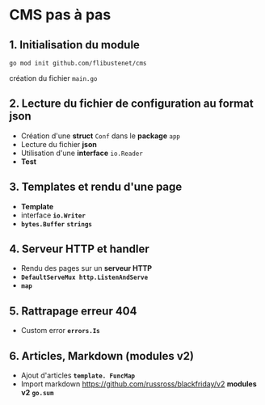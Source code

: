 # CMS pas à pas

## 1. Initialisation du module

`go mod init github.com/flibustenet/cms`

création du fichier `main.go`

## 2. Lecture du fichier de configuration au format json

- Création d'une **struct** `Conf` dans le **package** `app`
- Lecture du fichier **json**
- Utilisation d'une **interface** `io.Reader`
- **Test**


## 3. Templates et rendu d'une page

- **Template**
- interface **`io.Writer`**
- **`bytes.Buffer`** **`strings`**

## 4. Serveur HTTP et handler

- Rendu des pages sur un **serveur HTTP**
- **`DefaultServeMux http.ListenAndServe`**
- **`map`**

## 5. Rattrapage erreur 404

- Custom error **`errors.Is`**

## 6. Articles, Markdown (modules v2)

- Ajout d'articles **`template. FuncMap`**
- Import markdown https://github.com/russross/blackfriday/v2 **modules v2** **`go.sum`**

